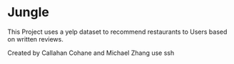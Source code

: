 # Jungle

This Project uses a yelp dataset to recommend restaurants to Users based on written reviews. 

Created by Callahan Cohane and Michael Zhang
use ssh

